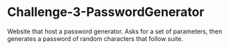 # Challenge-3-PasswordGenerator
Website that host a password generator. Asks for a set of parameters, then generates a password of random characters that follow suite.
